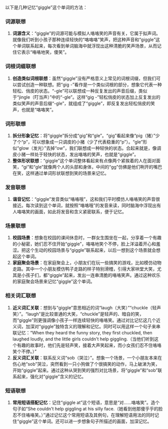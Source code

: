 以下是几种记忆“giggle”这个单词的方法：

### 词源联想
1. **词源含义**：“giggle”的词源可能与模拟人咯咯笑的声音有关，它属于拟声词。就像我们听到小孩子那种连续轻快的“咯咯咯”笑声，把这种声音和“giggle”这个单词联系起来，每次看到单词脑海中就浮现出这种清脆的笑声场景，从而记住它表示“咯咯地笑，傻笑”。

### 词根词缀联想
1. **创造类似词根联想**：虽然“giggle”没有严格意义上常见的词根词缀，但我们可以尝试创造一种联想。把“gig -”看作是一个类似词根的部分，想象它代表一种轻松、俏皮的状态。“-gle”可以联想成一种反复发出的声音后缀，类似于“jingle（叮当声）”中的“-gle”。这样“gig -”轻松俏皮的状态加上反复发出的类似笑声的声音后缀“-gle”，就组成了“giggle”，即反复发出轻松俏皮的笑声，也就是“咯咯笑”。

### 词形联想
1. **拆分形象记忆**：将“giggle”拆分成“gig”和“gle”。“gig”看起来像“pig（猪）”少了个“p”，可以想象成一只调皮的小猪（少了代表稳重的“p”）。“gle”形似“glow（发光）”去掉“ow”，我们联想成一种轻快的状态。合起来就是，像调皮小猪一样处于轻快的状态，发出咯咯的笑声，也就是“giggle”。
2. **整体形状联想**：“giggle”这个单词整体看起来有点像两个紧挨着的人在面对面笑，“gi”和“gle”就像两个人的头部和身体，中间的“gg”仿佛是他们咧开的嘴巴在笑，这样通过单词形状联想到笑的场景来记忆。

### 发音联想
1. **谐音记忆**：“giggle”发音类似“咯咯哦”，这和我们平时模仿人咯咯笑的声音很接近。每次读到这个单词，就按照“咯咯哦”的发音来读，同时脑海中浮现出有人咯咯笑的画面，如此将发音和含义紧密联系，便于记忆。

### 场景联想
1. **校园场景**：想象在校园的课间休息时，一群女生围坐在一起，分享着一个有趣的小秘密，她们忍不住开始“giggle”，咯咯地笑个不停，脸上洋溢着开心和羞涩。把这个生动的校园场景与“giggle”联系起来，以后一想到这个场景就会想起这个单词。
2. **家庭聚会场景**：在家庭聚会上，小朋友们在玩一些搞笑的游戏，比如模仿动物走路。其中一个小朋友模仿鸭子走路的样子特别滑稽，引得大家哄堂大笑，尤其是小孩子们，都“giggle”起来，发出一连串清脆的咯咯笑声。通过这种欢乐的家庭聚会场景来记忆“giggle”这个单词。

### 相关词汇联想
1. **近义词汇关联**：想到与“giggle”意思相近的词“laugh（大笑）”“chuckle（轻声笑）”。“laugh”是比较普通的大笑，“chuckle”是轻声的、暗自的笑，而“giggle”则更强调像小孩子一样连续轻快的咯咯笑。通过对比记忆这几个近义词，加深对“giggle”独特含义的理解和记忆。同时可以用这样一个句子来串联记忆：“When they heard the funny story, they first chuckled, then laughed loudly, and the little girls couldn't help giggling.（当他们听到这个有趣的故事时，他们先是轻声笑，接着大声笑起来，而小女孩们忍不住咯咯笑个不停。）”
2. **反义词汇关联**：联系反义词“sob（哭泣）”。想象一个场景，一个小朋友本来在伤心地“sob”哭泣，突然看到一只小狗做了个很搞笑的动作，马上破涕为笑，开始“giggle”起来。通过这种从哭到笑的强烈对比场景，将“giggle”和“sob”联系起来，强化对“giggle”含义的记忆。

### 短语联想
1. **常用短语搭配记忆**：记住“giggle at”这个短语，意思是“对……咯咯笑”。造个句子如“She couldn't help giggling at his silly face.（她看到他那傻乎乎的脸忍不住咯咯笑。）”通过记忆这个常用短语及其例句，在理解短语用法的同时记住“giggle”这个单词。还可以进一步想象句子所描述的画面，加深记忆。 